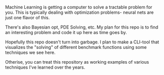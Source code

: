 Machine Learning is getting a computer to solve a tractable problem for you. This is typically dealing with optimization problems- neural nets are just one flavor of this. 

There's also Bayesian opt, PDE Solving, etc. My plan for this repo is to find an interesting problem and code it up here as time goes by. 

Hopefully this repo doesn't turn into garbage. I plan to make a CLI-tool that visualizes the "solving" of different benchmark functions using some techniques we see here.

Otherise, you can treat this repository as working examples of various techniques I've learned over the years.


